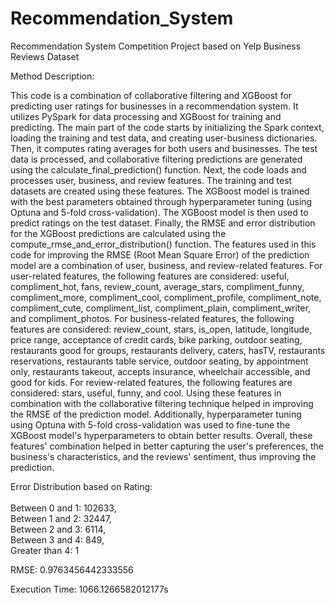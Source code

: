 # Recommendation_System
Recommendation System Competition Project based on Yelp Business Reviews Dataset

Method Description:

This code is a combination of collaborative filtering and XGBoost for predicting user ratings for businesses in a recommendation system. It utilizes PySpark for data processing and XGBoost for training and predicting.
The main part of the code starts by initializing the Spark context, loading the training and test data, and creating user-business dictionaries. 
Then, it computes rating averages for both users and businesses. The test data is processed, and collaborative filtering predictions are generated using the calculate_final_prediction() function.
Next, the code loads and processes user, business, and review features. The training and test datasets are created using these features. 
The XGBoost model is trained with the best parameters obtained through hyperparameter tuning (using Optuna and 5-fold cross-validation). The XGBoost model is then used to predict ratings on the test dataset.
Finally, the RMSE and error distribution for the XGBoost predictions are calculated using the compute_rmse_and_error_distribution() function.
The features used in this code for improving the RMSE (Root Mean Square Error) of the prediction model are a combination of user, business, and review-related features.
For user-related features, the following features are considered: useful, compliment_hot, fans, review_count, average_stars, compliment_funny, compliment_more, compliment_cool, compliment_profile, compliment_note, compliment_cute, compliment_list, compliment_plain, compliment_writer, and compliment_photos.
For business-related features, the following features are considered: review_count, stars, is_open, latitude, longitude, price range, acceptance of credit cards, bike parking, outdoor seating, restaurants good for groups, restaurants delivery, caters, hasTV, restaurants reservations, restaurants table service, outdoor seating, by appointment only, restaurants takeout, accepts insurance, wheelchair accessible, and good for kids.
For review-related features, the following features are considered: stars, useful, funny, and cool.
Using these features in combination with the collaborative filtering technique helped in improving the RMSE of the prediction model. Additionally, hyperparameter tuning using Optuna with 5-fold cross-validation was used to fine-tune the XGBoost model's hyperparameters to obtain better results.
Overall, these features' combination helped in better capturing the user's preferences, the business's characteristics, and the reviews' sentiment, thus improving the prediction.

Error Distribution based on Rating:<br />
<br />
Between 0 and 1: 102633,<br />
Between 1 and 2: 32447,<br />
Between 2 and 3: 6114,<br />
Between 3 and 4: 849,<br />
Greater than 4: 1

RMSE: 
0.9763456442333556

Execution Time:
1066.1266582012177s
